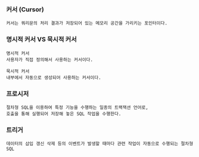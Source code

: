 ### 커서 (Cursor)

```
커서는 쿼리문의 처리 결과가 저장되어 있는 메모리 공간을 가리키는 포인터이다.
```

### 명시적 커서 VS 묵시적 커서

```
명시적 커서
사용자가 직접 정의해서 사용하는 커서이다.

묵시적 커서
내부에서 자동으로 생성되어 사용하는 커서이다.
```

### 프로시저

```
절차형 SQL을 이용하여 특정 기능을 수행하는 일종의 트랙잭션 언어로,
호출을 통해 실행되어 저장해 놓은 SQL 작업을 수행한다. 
```

### 트리거

```
데이터의 삽입 갱신 삭제 등의 이벤트가 발생할 때마다 관련 작업이 자동으로 수행되는 절차형 SQL
```
